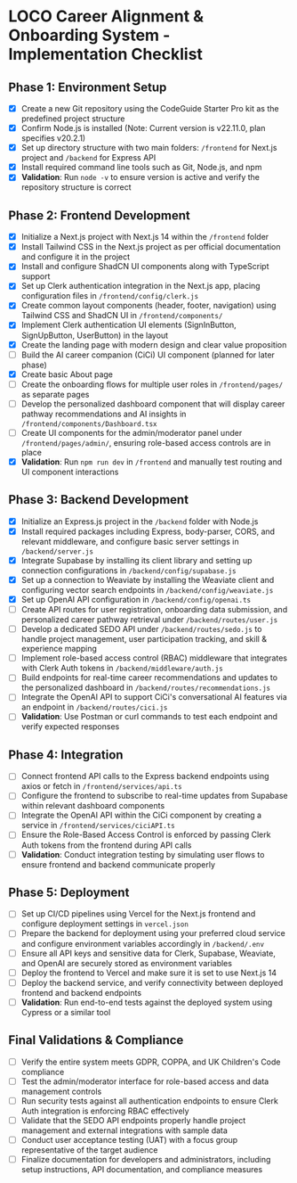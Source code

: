 # LOCO Career Alignment & Onboarding System - Implementation Checklist

## Phase 1: Environment Setup

- [x] Create a new Git repository using the CodeGuide Starter Pro kit as the predefined project structure
- [x] Confirm Node.js is installed (Note: Current version is v22.11.0, plan specifies v20.2.1)
- [x] Set up directory structure with two main folders: `/frontend` for Next.js project and `/backend` for Express API
- [x] Install required command line tools such as Git, Node.js, and npm
- [x] **Validation**: Run `node -v` to ensure version is active and verify the repository structure is correct

## Phase 2: Frontend Development

- [x] Initialize a Next.js project with Next.js 14 within the `/frontend` folder
- [x] Install Tailwind CSS in the Next.js project as per official documentation and configure it in the project
- [x] Install and configure ShadCN UI components along with TypeScript support
- [x] Set up Clerk authentication integration in the Next.js app, placing configuration files in `/frontend/config/clerk.js`
- [x] Create common layout components (header, footer, navigation) using Tailwind CSS and ShadCN UI in `/frontend/components/`
- [x] Implement Clerk authentication UI elements (SignInButton, SignUpButton, UserButton) in the layout
- [x] Create the landing page with modern design and clear value proposition
- [ ] Build the AI career companion (CiCi) UI component (planned for later phase)
- [x] Create basic About page
- [ ] Create the onboarding flows for multiple user roles in `/frontend/pages/` as separate pages
- [ ] Develop the personalized dashboard component that will display career pathway recommendations and AI insights in `/frontend/components/Dashboard.tsx`
- [ ] Create UI components for the admin/moderator panel under `/frontend/pages/admin/`, ensuring role-based access controls are in place
- [x] **Validation**: Run `npm run dev` in `/frontend` and manually test routing and UI component interactions

## Phase 3: Backend Development

- [x] Initialize an Express.js project in the `/backend` folder with Node.js
- [x] Install required packages including Express, body-parser, CORS, and relevant middleware, and configure basic server settings in `/backend/server.js`
- [x] Integrate Supabase by installing its client library and setting up connection configurations in `/backend/config/supabase.js`
- [x] Set up a connection to Weaviate by installing the Weaviate client and configuring vector search endpoints in `/backend/config/weaviate.js`
- [x] Set up OpenAI API configuration in `/backend/config/openai.ts`
- [ ] Create API routes for user registration, onboarding data submission, and personalized career pathway retrieval under `/backend/routes/user.js`
- [ ] Develop a dedicated SEDO API under `/backend/routes/sedo.js` to handle project management, user participation tracking, and skill & experience mapping
- [ ] Implement role-based access control (RBAC) middleware that integrates with Clerk Auth tokens in `/backend/middleware/auth.js`
- [ ] Build endpoints for real-time career recommendations and updates to the personalized dashboard in `/backend/routes/recommendations.js`
- [ ] Integrate the OpenAI API to support CiCi's conversational AI features via an endpoint in `/backend/routes/cici.js`
- [ ] **Validation**: Use Postman or curl commands to test each endpoint and verify expected responses

## Phase 4: Integration

- [ ] Connect frontend API calls to the Express backend endpoints using axios or fetch in `/frontend/services/api.ts`
- [ ] Configure the frontend to subscribe to real-time updates from Supabase within relevant dashboard components
- [ ] Integrate the OpenAI API within the CiCi component by creating a service in `/frontend/services/ciciAPI.ts`
- [ ] Ensure the Role-Based Access Control is enforced by passing Clerk Auth tokens from the frontend during API calls
- [ ] **Validation**: Conduct integration testing by simulating user flows to ensure frontend and backend communicate properly

## Phase 5: Deployment

- [ ] Set up CI/CD pipelines using Vercel for the Next.js frontend and configure deployment settings in `vercel.json`
- [ ] Prepare the backend for deployment using your preferred cloud service and configure environment variables accordingly in `/backend/.env`
- [ ] Ensure all API keys and sensitive data for Clerk, Supabase, Weaviate, and OpenAI are securely stored as environment variables
- [ ] Deploy the frontend to Vercel and make sure it is set to use Next.js 14
- [ ] Deploy the backend service, and verify connectivity between deployed frontend and backend endpoints
- [ ] **Validation**: Run end-to-end tests against the deployed system using Cypress or a similar tool

## Final Validations & Compliance

- [ ] Verify the entire system meets GDPR, COPPA, and UK Children's Code compliance
- [ ] Test the admin/moderator interface for role-based access and data management controls
- [ ] Run security tests against all authentication endpoints to ensure Clerk Auth integration is enforcing RBAC effectively
- [ ] Validate that the SEDO API endpoints properly handle project management and external integrations with sample data
- [ ] Conduct user acceptance testing (UAT) with a focus group representative of the target audience
- [ ] Finalize documentation for developers and administrators, including setup instructions, API documentation, and compliance measures 